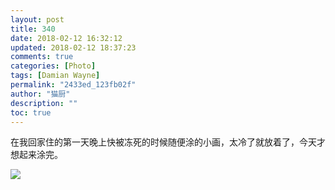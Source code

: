 ```yaml
---
layout: post
title: 340
date: 2018-02-12 16:32:12
updated: 2018-02-12 18:37:23
comments: true
categories: [Photo]
tags: [Damian Wayne]
permalink: "2433ed_123fb02f"
author: "猫厨"
description: ""
toc: true
---
```


<p>在我回家住的第一天晚上快被冻死的时候随便涂的小画，太冷了就放着了，今天才想起来涂完。</p>

![](/img/img_cVZNdzJtQk9JV2M0Rm9MOGErZUVDRE91N0dPSmlac2Q0TjBtZGhJM1BqdlByYmJDbTBPa0NRPT0.jpg)